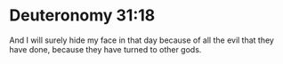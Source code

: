 # Deuteronomy 31:18

And I will surely hide my face in that day because of all the evil that they have done, because they have turned to other gods.
